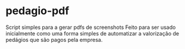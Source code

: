 # pedagio-pdf
Script simples para a gerar pdfs de screenshots
Feito para ser usado inicialmente como uma forma simples de automatizar a valorização de pedágios que são pagos pela empresa.
